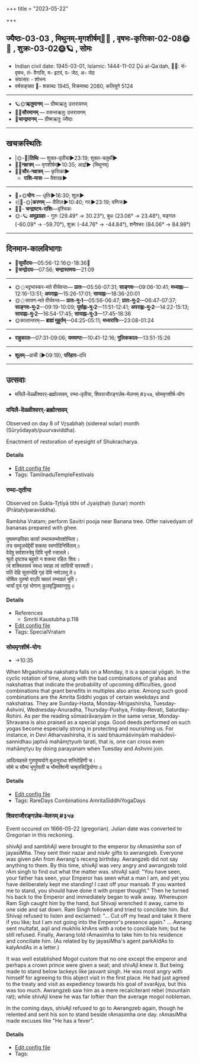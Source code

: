 +++
title = "2023-05-22"

+++
## ज्यैष्ठः-03-03  ,  मिथुनम्-मृगशीर्षम्🌛🌌  ,  वृषभः-कृत्तिका-02-08🌞🌌  ,  शुक्रः-03-02🌞🪐  ,  सोमः
- Indian civil date: 1945-03-01, Islamic: 1444-11-02 Ḏū al-Qaʿdah, 🌌🌞: सं- वृषभः, तं- वैगासि, म- इटवं, प- जेठ, अ- जेठ
- संवत्सरः - शोभनः
- वर्षसङ्ख्या 🌛- शकाब्दः 1945, विक्रमाब्दः 2080, कलियुगे 5124
___________________
- 🪐🌞**ऋतुमानम्** — ग्रीष्मऋतुः उत्तरायणम्
- 🌌🌞**सौरमानम्** — वसन्तऋतुः उत्तरायणम्
- 🌛**चान्द्रमानम्** — ग्रीष्मऋतुः ज्यैष्ठः
___________________


## खचक्रस्थितिः
- |🌞-🌛|**तिथिः** — शुक्ल-तृतीया►23:19; शुक्ल-चतुर्थी►  
- 🌌🌛**नक्षत्रम्** — मृगशीर्षम्►10:35; आर्द्रा► (मिथुनम्)  
- 🌌🌞**सौर-नक्षत्रम्** — कृत्तिका►  
  - **राशि-मासः** — वैशाखः► 
___________________
- 🌛+🌞**योगः** — धृतिः►16:30; शूलः►  
- २|🌛-🌞|**करणम्** — तैतिलः►10:40; गरः►23:19; वणिजः►  
- 🌌🌛- **चन्द्राष्टम-राशिः**—वृश्चिकः  
- 🌞-🪐 **अमूढग्रहाः** - गुरुः (29.49° → 30.23°), बुधः (23.06° → 23.48°), मङ्गलः (-60.09° → -59.70°), शुक्रः (-44.76° → -44.84°), शनैश्चरः (84.06° → 84.98°)
___________________


## दिनमान-कालविभागाः
- 🌅**सूर्योदयः**—05:56-12:16🌞️-18:36🌇  
- 🌛**चन्द्रोदयः**—07:56; **चन्द्रास्तमयः**—21:09  
___________________
- 🌞⚝भट्टभास्कर-मते वीर्यवन्तः— **प्रातः**—05:56-07:31; **साङ्गवः**—09:06-10:41; **मध्याह्नः**—12:16-13:51; **अपराह्णः**—15:26-17:01; **सायाह्नः**—18:36-20:01  
- 🌞⚝सायण-मते वीर्यवन्तः— **प्रातः-मु॰1**—05:56-06:47; **प्रातः-मु॰2**—06:47-07:37; **साङ्गवः-मु॰2**—09:19-10:09; **पूर्वाह्णः-मु॰2**—11:51-12:41; **अपराह्णः-मु॰2**—14:22-15:13; **सायाह्नः-मु॰2**—16:54-17:45; **सायाह्नः-मु॰3**—17:45-18:36  
- 🌞कालान्तरम्— **ब्राह्मं मुहूर्तम्**—04:25-05:11; **मध्यरात्रिः**—23:08-01:24  
___________________
- **राहुकालः**—07:31-09:06; **यमघण्टः**—10:41-12:16; **गुलिककालः**—13:51-15:26  
___________________
- **शूलम्**—प्राची (►09:19); **परिहारः**–दधि  
___________________

## उत्सवाः
- मयिलै-वॆळ्ळीश्वरर्-ब्रह्मोत्सवम्, रम्भा-तृतीया, शिवराजौरङ्गज़ेब-मेलनम् #३५७, सोममृगशीर्ष-योगः
### मयिलै-वॆळ्ळीश्वरर्-ब्रह्मोत्सवम्

Observed on day 8 of Vr̥ṣabhaḥ (sidereal solar) month (Sūryōdayaḥ/puurvaviddha). 

Enactment of restoration of eyesight of Shukracharya.

#### Details
- [Edit config file](https://github.com/jyotisham/adyatithi/blob/master/temples/Tamil/sidereal_solar_month/day/02/08/mayilai~veLLIzvarar~brahmOtsavam.toml)
- Tags: TamilnaduTempleFestivals


### रम्भा-तृतीया

Observed on Śukla-Tr̥tīyā tithi of Jyaiṣṭhaḥ (lunar) month (Prātaḥ/paraviddha). 

Rambha Vratam; perform Savitri pooja near Banana tree. Offer naivedyam of bananas prepared with ghee.

पुष्पमण्डपिका कार्या रम्भास्तम्भोपशोभिता।  
तत्र सम्पूजयेद्देवीं शक्त्या स्वर्णादिनिर्मिताम्॥  
वेदेषु सर्वशास्त्रेषु दिवि भूमौ रसातले।  
श्रुतो दृष्टश्च बहुशो न शक्त्या रहितः शिवः।  
त्वं शक्स्तिस्त्वं स्वधा स्वाहा त्वं सावित्री सरस्वती।  
पतिं देहि सुतान्देहि गृहं देवि नमोऽस्तु ते॥  
योषितः पुरुषो वाऽपि ख्यातं रम्भाव्रतं भुवि।  
भार्यां पुत्रं गृहं भोगान् कुलवृद्धिमवाप्नुयुः॥



#### Details
- References
  - Smriti Kaustubha p.118
- [Edit config file](https://github.com/jyotisham/adyatithi/blob/master/general/lunar_month/tithi/03/03/rambhA~tRtIyA.toml)
- Tags: SpecialVratam


### सोममृगशीर्ष-योगः
- →10:35



When Mrgashirsha nakshatra falls on a Monday, it is a special yōgaḥ. In the cyclic rotation of time, along with the bad combinations of grahas and nakshatras that indicate the probability of upcoming difficulties, good combinations that grant benefits in multiples also arise. Among such good combinations are the Amrita Siddhi yogas of certain weekdays and nakshatras. They are Sunday-Hasta, Monday-Mrigashirsha, Tuesday-Ashvini, Wednesday-Anuradha, Thursday-Pushya, Friday-Revati, Saturday-Rohini. As per the reading sōmaśrāvaṇyām in the same verse, Monday-Shravana is also praised as a special yoga. Good deeds performed on such yogas become especially strong in protecting and nourishing us.
For instance, in Devi Atharvashirsha, it is said bhaumāśvinyāṁ mahādevī-sannidhau japtvā mahāmr̥tyuṁ tarati, that is, one can cross even mahāmr̥tyu by doing parayanam when Tuesday and Ashvini join.

आदित्यहस्ते गुरुपुष्ययोगे बुधानुराधा शनिरोहिणी च।  
सोमे च सौम्यं भृगुरेवती च भौमाश्विनी चामृतसिद्धियोगाः॥



#### Details
- [Edit config file](https://github.com/jyotisham/adyatithi/blob/master/time_focus/amrita-siddhi/description_only/sOmamRgazIrSa-yOgaH.toml)
- Tags: RareDays Combinations AmritaSiddhiYogaDays


### शिवराजौरङ्गज़ेब-मेलनम् #३५७

Event occured on 1666-05-22 (gregorian). Julian date was converted to Gregorian in this reckoning. 

shivAjI and sambhAjI were brought to the emperor by rAmasimha son of jayasiMha. They sent their nazar and nisAr gifts to awrangzeb. Everyone was given pAn from Awrang's receng birthday. Awrangzeb did not say anything to them. By this time, shivAjI was very angry and awrangzeb told rAm singh to find out what the matter was. shivAjI said: "You have seen, your father has seen, your Emperor has seen what a man I am, and yet you have deliberately kept me standing! I cast off your mansab. If you wanted me to stand, you should have done it with proper thought." Then he turned his back to the Emperor and immediately began to walk away. Whereupon Ram Sigh caught him by the hand, but Shivaji wrenched it away, came to one side and sat down. Ram Singh followed and tried to conciliate him. But Shivaji refused to listen and exclaimed: "... Cut off my head and take it there if you like; but I am not going into the Emperor's presence again." ... Awrang sent multafat, aqil and mukhlis khAns with a robe to conciliate him; but he still refused. Finally, Awrang told rAmasimha to take him to his residence and conciliate him. (As related by by jayasiMha's agent parkAldAs to kalyAndAs in a letter.)

It was well established Mogol custom that no one except the emperor and perhaps a crown prince were given a seat; and shivAjI knew it. But being made to stand below lackeys like jasvant singh. He was most angry with himself for agreeing to this abject visit in the first place. He had just agreed to the treaty and visit as expediency towards his goal of svarAjya, but this was too much. Awrangzeb saw him as a mere recalciterant rebel (mountain rat); while shivAjI knew he was far loftier than the average mogol nobleman.

In the coming days, shivAjI refused to go to Awrangzeb again, though he relented and sent his son to stand beside rAmasimha one day. rAmasiMha made excuses like "He has a fever".

#### Details
- [Edit config file](https://github.com/jyotisham/adyatithi/blob/master/mahApuruSha/xatra-later/julian/day/05/12/shivarAja-awrangazeba-melanam.toml)
- Tags: 


